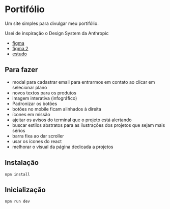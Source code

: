 # Portifólio

Um site simples para divulgar meu portifólio.

Usei de inspiração o Design System da Anthropic

- [figma](https://www.figma.com/community/file/1445575023384366559)
- [figma 2](https://www.figma.com/community/file/1420804279653043573)
- [estudo](https://abduzeedo.com/seamlessly-crafting-ai-branding-and-visual-identity-anthropic)

## Para fazer

- modal para cadastrar email para entrarmos em contato ao clicar em selecionar plano
- novos textos para os produtos
- imagem interativa (infográfico)
- Padronizar os botões
- botões no mobile ficam alinhados à direita
- ícones em missão
- ajeitar os avisos do terminal que o projeto está alertando
- buscar estilos abstratos para as ilustrações dos projetos que sejam mais sérios
- barra fixa ao dar scroller
- usar os ícones do react
- melhorar o visual da página dedicada a projetos

## Instalação

```shell
npm install
```

## Inicialização

```shell
npm run dev
```
